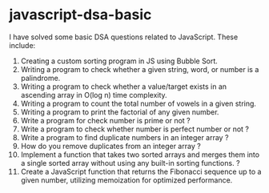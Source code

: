 # javascript-dsa-basic

I have solved some basic DSA questions related to JavaScript. These include:

1. Creating a custom sorting program in JS using Bubble Sort.
2. Writing a program to check whether a given string, word, or number is a palindrome.
3. Writing a program to check whether a value/target exists in an ascending array in O(log n) time complexity.
4. Writing a program to count the total number of vowels in a given string.
5. Writing a program to print the factorial of any given number.
6. Write a program for check number is prime or not ?
7. Write a program to check whether number is perfect number or not ?
8. Write a program to find duplicate numbers in an integer array ?
9. How do you remove duplicates from an integer array ?
10. Implement a function that takes two sorted arrays and merges them into a single sorted array without using any built-in sorting functions. ?
11. Create a JavaScript function that returns the Fibonacci sequence up to a given number, utilizing memoization for optimized performance.
